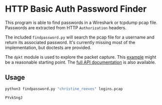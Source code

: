 HTTP Basic Auth Password Finder
===============================

This program is able to find passwords in a Wireshark or tcpdump pcap file. Passwords are extracted from HTTP `Authorization` headers.

The included `findpassword.py` will search the pcap file for a username and return its associated password. It's currently missing most of the implementation, but doctests are provided.

The `dpkt` module is used to explore the packet capture. This [example](https://dpkt.readthedocs.io/en/latest/print_http_requests.html) might be a reasonable starting point. The [full API documentation](https://dpkt.readthedocs.io/en/latest/api/api_auto.html) is also available.

Usage
-----

```bash
python3 findpassword.py "christine_reeves" logins.pcap
```

```
PYvkSngJ
```
